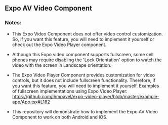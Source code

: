 ## Expo AV Video Component

### Notes:

* This Expo Video Component does not offer video control customization. So, if you want this feature, you will need to implement it yourself or check out the Expo Video Player component.

* Although this Expo video component supports fullscreen, some cell phones may require disabling the 'Lock Orientation' option to watch the video with the screen in Landscape orientation.

* The Expo Video Player Component provides customization for video controls, but it does not include fullscreen functionality. Therefore, if you want this feature, you will need to implement it yourself. Examples of fullscreen implementations using Expo Video Player: https://github.com/ihmpavel/expo-video-player/blob/master/example-app/App.tsx#L182

* This repository will demonstrate how to implement the Expo AV Video Component to work on both Android and iOS.
